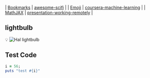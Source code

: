 | [Bookmarks](/bookmarks) | [awesome-scifi](https://arafatm.com/awesome-scifi)                                 |
| [Emoji](/emoji)         | [coursera-machine-learning](https://arafatm.com/coursera-machine-learning)         |
| [MathJAX](/mathjax)     | [presentation-working-remotely](https://arafatm.com/presentation-working-remotely) |

## lightbulb

:bulb: ![Hal lightbulb](https://bigmemes.funnyjunk.com/gifs/Everyday+problems_690247_4723564.gif)

## Test Code

```ruby
i = 56;
puts "test #{i}"
```

<!-- {% include_relative bookmarks.md %} -->
